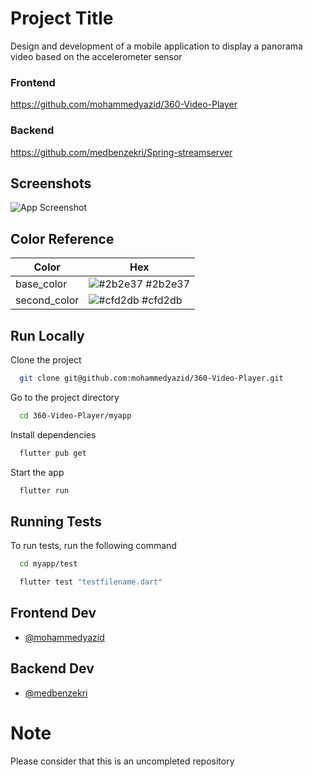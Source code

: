 
# Project Title

Design and development of a mobile application to display a panorama video based on the accelerometer sensor

### Frontend
https://github.com/mohammedyazid/360-Video-Player

### Backend
https://github.com/medbenzekri/Spring-streamserver

## Screenshots

![App Screenshot](https://github.com/mohammedyazid/Assets/blob/main/Img/screens.png)

## Color Reference

| Color             | Hex                                                                |
| ----------------- | ------------------------------------------------------------------ |
| base_color | ![#2b2e37](https://via.placeholder.com/10/2b2e370a192f?text=+) #2b2e37 |
| second_color | ![#cfd2db](https://via.placeholder.com/10/cfd2db?text=+) #cfd2db |


## Run Locally

Clone the project

```bash
  git clone git@github.com:mohammedyazid/360-Video-Player.git
```

Go to the project directory

```bash
  cd 360-Video-Player/myapp
```

Install dependencies

```bash
  flutter pub get
```

Start the app

```bash
  flutter run
```


## Running Tests

To run tests, run the following command

```bash
  cd myapp/test
```
```bash
  flutter test "testfilename.dart"
```


## Frontend Dev
- [@mohammedyazid](https://github.com/mohammedyazid)
## Backend Dev
- [@medbenzekri](https://github.com/mohammedyazid)

# Note 
Please consider that this is an uncompleted repository
